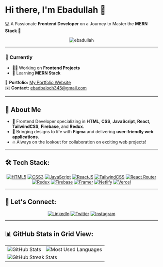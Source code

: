 # Hi there, I'm Ebadullah 👋  
💻 A Passionate **Frontend Developer** on a Journey to Master the **MERN Stack** 💼  

<div align="center">
  <img src="https://komarev.com/ghpvc/?username=ebadullah&label=Profile%20views&color=0e75b6&style=flat" alt="ebadullah" /> 
</div>

---

### 🚀 **Currently**  
- 👨‍💻 Working on **Frontend Projects**  
- 🌱 Learning **MERN Stack**

🔗 **Portfolio:** [My Portfolio Website](https://ebadofficial.pages.dev/)  
✉️ **Contact:** ebadbaloch345@gmail.com  

---

## 🎨 **About Me**  
- 💼 Frontend Developer specializing in **HTML**, **CSS**, **JavaScript**, **React**, **TailwindCSS**, **Firebase**, and **Redux**.  
- 🎨 Bringing designs to life with **Figma** and delivering **user-friendly web applications**.  
- 🔥 Always on the lookout for collaboration on exciting web projects!

---

## 🛠 **Tech Stack:**
<div align="center">
  <a href="#"><img src="https://img.shields.io/badge/HTML5-E34F26?style=for-the-badge&logo=html5&logoColor=white" alt="HTML5"/></a>
  <a href="#"><img src="https://img.shields.io/badge/CSS3-1572B6?style=for-the-badge&logo=css3&logoColor=white" alt="CSS3"/></a>
  <a href="#"><img src="https://img.shields.io/badge/JavaScript-F7DF1E?style=for-the-badge&logo=javascript&logoColor=black" alt="JavaScript"/></a>
  <a href="#"><img src="https://img.shields.io/badge/React-61DAFB?style=for-the-badge&logo=react&logoColor=black" alt="ReactJS"/></a>
  <a href="#"><img src="https://img.shields.io/badge/TailwindCSS-38B2AC?style=for-the-badge&logo=tailwind-css&logoColor=white" alt="TailwindCSS"/></a>
  <a href="#"><img src="https://img.shields.io/badge/React_Router-CA4245?style=for-the-badge&logo=react-router&logoColor=white" alt="React Router"/></a>
  <a href="#"><img src="https://img.shields.io/badge/Redux-764ABC?style=for-the-badge&logo=redux&logoColor=white" alt="Redux"/></a>
  <a href="#"><img src="https://img.shields.io/badge/Firebase-FFCA28?style=for-the-badge&logo=firebase&logoColor=black" alt="Firebase"/></a>
  <a href="#"><img src="https://img.shields.io/badge/Framer-0055FF?style=for-the-badge&logo=framer&logoColor=white" alt="Framer"/></a>
  <a href="#"><img src="https://img.shields.io/badge/Netlify-00C7B7?style=for-the-badge&logo=netlify&logoColor=white" alt="Netlify"/></a>
  <a href="#"><img src="https://img.shields.io/badge/Vercel-000000?style=for-the-badge&logo=vercel&logoColor=white" alt="Vercel"/></a>
</div>



---

## 💬 **Let's Connect:**  
<div align="center">
  <a href="https://www.linkedin.com/in/ebadullah" target="_blank"><img src="https://img.icons8.com/color/48/000000/linkedin.png" alt="LinkedIn" title="LinkedIn"/></a>
  <a href="https://twitter.com/ebadullah" target="_blank"><img src="https://img.icons8.com/color/48/000000/twitter.png" alt="Twitter" title="Twitter"/></a>
  <a href="https://www.instagram.com/ebadullah" target="_blank"><img src="https://img.icons8.com/color/48/000000/instagram-new.png" alt="Instagram" title="Instagram"/></a>
</div>

---

## 📊 **GitHub Stats in Grid View:**

<div align="center">
  <table>
    <tr>
      <td>
        <img src="https://github-readme-stats.vercel.app/api?username=ebadullah&show_icons=true&theme=default" alt="GitHub Stats" />
      </td>
      <td>
        <img src="https://github-readme-stats.vercel.app/api/top-langs/?username=ebadullah&layout=compact&theme=default" alt="Most Used Languages" />
      </td>
    </tr>
    <tr>
      <td colspan="2">
        <img src="https://github-readme-streak-stats.herokuapp.com/?user=ebadullah" alt="GitHub Streak Stats" />
      </td>
    </tr>
  </table>
</div>
